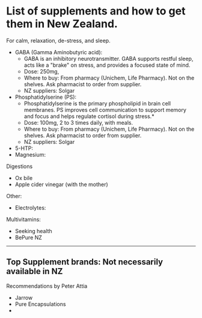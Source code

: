 # List of supplements and how to get them in New Zealand. 


For calm, relaxation, de-stress, and sleep.
- GABA (Gamma Aminobutyric acid):
  - GABA is an inhibitory neurotransmitter. GABA supports restful sleep, acts like a "brake" on stress, and provides a focused state of mind.
  - Dose: 250mg,    
  - Where to buy: From pharmacy (Unichem, Life Pharmacy). Not on the shelves. Ask pharmacist to order from supplier. 
  - NZ suppliers: Solgar
- Phosphatidylserine (PS):
  - Phosphatidylserine is the primary phospholipid in brain cell membranes. PS improves cell communication to support memory and focus and helps regulate cortisol during stress.*
  - Dose: 100mg, 2 to 3 times daily, with meals.
  - Where to buy: From pharmacy (Unichem, Life Pharmacy). Not on the shelves. Ask pharmacist to order from supplier. 
  - NZ suppliers: Solgar
- 5-HTP:
- Magnesium:




Digestions
- Ox bile
- Apple cider vinegar (with the mother)



Other: 
- Electrolytes:



Multivitamins:
- Seeking health
- BePure NZ



--------------------------------------------------------------------------------------
## Top Supplement brands: Not necessarily available in NZ
Recommendations by Peter Attia
- Jarrow
- Pure Encapsulations
- 
